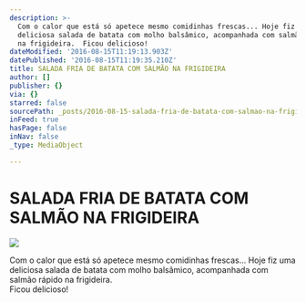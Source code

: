 ```yaml
---
description: >-
  Com o calor que está só apetece mesmo comidinhas frescas... Hoje fiz uma
  deliciosa salada de batata com molho balsâmico, acompanhada com salmão rápido
  na frigideira.  Ficou delicioso! 
dateModified: '2016-08-15T11:19:13.903Z'
datePublished: '2016-08-15T11:19:35.210Z'
title: SALADA FRIA DE BATATA COM SALMÃO NA FRIGIDEIRA
author: []
publisher: {}
via: {}
starred: false
sourcePath: _posts/2016-08-15-salada-fria-de-batata-com-salmao-na-frigideira.md
inFeed: true
hasPage: false
inNav: false
_type: MediaObject

---
```

# **SALADA FRIA DE BATATA COM SALMÃO NA FRIGIDEIRA**
![](https://the-grid-user-content.s3-us-west-2.amazonaws.com/cd2bcc75-4fa0-4582-8095-4b720fe1ad8e.jpg)

Com o calor que está só apetece mesmo comidinhas frescas... Hoje fiz uma deliciosa salada de batata com molho balsâmico, acompanhada com salmão rápido na frigideira.   
Ficou delicioso!